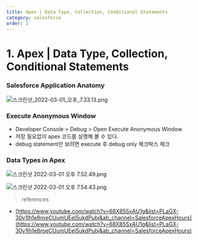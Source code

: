 ```yaml
---
title: Apex | Data Type, Collection, Conditional Statements
category: salesforce
order: 1
---
```

# 1. Apex | Data Type, Collection, Conditional Statements

### Salesforce Application Anatomy

![스크린샷_2022-03-01_오후_7.33.13.png](1%20Apex%20Dat%20428a6/%E1%84%89%E1%85%B3%E1%84%8F%E1%85%B3%E1%84%85%E1%85%B5%E1%86%AB%E1%84%89%E1%85%A3%E1%86%BA_2022-03-01_%E1%84%8B%E1%85%A9%E1%84%92%E1%85%AE_7.33.13.png)

### Execute Anonymous Window

- Developer Console > Debug > Open Execute Anonymous Window
- 저장 필요없이 apex 코드를 실행해 볼 수 있다.
- debug statement만 보려면 execute 후 debug only 체크박스 체크

### Data Types in Apex

![스크린샷 2022-03-01 오후 7.52.49.png](1%20Apex%20Dat%20428a6/%E1%84%89%E1%85%B3%E1%84%8F%E1%85%B3%E1%84%85%E1%85%B5%E1%86%AB%E1%84%89%E1%85%A3%E1%86%BA_2022-03-01_%E1%84%8B%E1%85%A9%E1%84%92%E1%85%AE_7.52.49.png)

![스크린샷 2022-03-01 오후 7.54.43.png](1%20Apex%20Dat%20428a6/%E1%84%89%E1%85%B3%E1%84%8F%E1%85%B3%E1%84%85%E1%85%B5%E1%86%AB%E1%84%89%E1%85%A3%E1%86%BA_2022-03-01_%E1%84%8B%E1%85%A9%E1%84%92%E1%85%AE_7.54.43.png)

> references
> 
- [https://www.youtube.com/watch?v=68X85SxAU1g&list=PLaGX-30v1lh1e8roeCUumUEel5ukdPubj&ab_channel=SalesforceApexHours](https://www.youtube.com/watch?v=68X85SxAU1g&list=PLaGX-30v1lh1e8roeCUumUEel5ukdPubj&ab_channel=SalesforceApexHours)